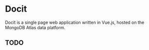 # Docit

Docit is a single page web application written in Vue.js, hosted on the
MongoDB Atlas data platform. 

## TODO